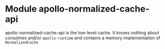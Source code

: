 # Module apollo-normalized-cache-api

apollo-normalized-cache-api is the low-level cache. It knows nothing about coroutines and/or `apollo-runtime` and contains a memory implementation of `NormalizedCache`
